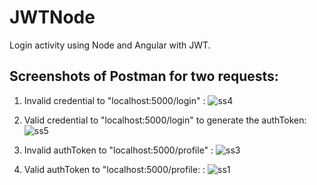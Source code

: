 # JWTNode
Login activity using Node and Angular with JWT.

## Screenshots of Postman for two requests:

1. Invalid credential to "localhost:5000/login" :
![ss4](https://github.com/AgnikaRouth/JWTNode/assets/45993797/be59c519-34d6-48bb-9118-534e1ed80ee4)

2. Valid credential to "localhost:5000/login" to generate the authToken:
![ss5](https://github.com/AgnikaRouth/JWTNode/assets/45993797/943ea21c-321c-4973-8b08-da322b37848b)

3. Invalid authToken to "localhost:5000/profile" :
![ss3](https://github.com/AgnikaRouth/JWTNode/assets/45993797/037a9ddf-7fee-4404-9f0f-69ec9ab96d0a)

4. Valid authToken to "localhost:5000/profile: :
![ss1](https://github.com/AgnikaRouth/JWTNode/assets/45993797/2bde343c-6996-44bf-a4c7-db241ae64ed0)
